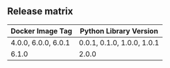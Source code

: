 ## Release matrix

| Docker Image Tag    | Python Library Version     |
|---------------------|----------------------------|
| 4.0.0, 6.0.0, 6.0.1 | 0.0.1, 0.1.0, 1.0.0, 1.0.1 |
| 6.1.0               | 2.0.0                      |
